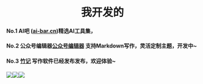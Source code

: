  
<h1 align="center">我开发的</h1>

<h4>No.1 AI吧 (<a href="https://ai-bar.cn/" target="_blank">ai-bar.cn</a>)精选AI工具集，</h4>
<h4>No.2 公众号编辑器<a href="https://md.fe1024.com" target="_blank">公众号编辑器</a> 支持Markdown写作，灵活定制主题，开发中~</h4>
<h4>No.3 <a href="https://ai-bar.cn/zhuji" target="_blank">竹记</a> 写作软件已经发布发布，欢迎体验~</h4>


![](https://gd-hbimg.huaban.com/b64807c8c0780efc17253b998e76643840b2fa8f8ca26-IVlpKq)![](https://gd-hbimg.huaban.com/b64807c8c0780efc17253b998e76643840b2fa8f8ca26-IVlpKq)![](https://gd-hbimg.huaban.com/b64807c8c0780efc17253b998e76643840b2fa8f8ca26-IVlpKq)
